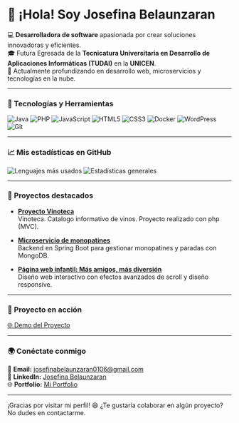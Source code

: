 # 👋 ¡Hola! Soy Josefina Belaunzaran



💻 **Desarrolladora de software** apasionada por crear soluciones innovadoras y eficientes.  
🎓 Futura Egresada de la **Tecnicatura Universitaria en Desarrollo de Aplicaciones Informáticas (TUDAI)** en la **UNICEN**.  
🌱 Actualmente profundizando en desarrollo web, microservicios y tecnologías en la nube.

---

### 🚀 Tecnologías y Herramientas
![Java](https://img.shields.io/badge/Java-11-blue)
![PHP](https://img.shields.io/badge/PHP-8.0-purple)
![JavaScript](https://img.shields.io/badge/JavaScript-ES6+-yellow)
![HTML5](https://img.shields.io/badge/HTML5-E34F26-orange)
![CSS3](https://img.shields.io/badge/CSS3-1572B6-blue)
![Docker](https://img.shields.io/badge/Docker-Enabled-brightgreen)
![WordPress](https://img.shields.io/badge/WordPress-Development-blue)
![Git](https://img.shields.io/badge/Git-Version%20Control-orange)

---

### 📈 Mis estadísticas en GitHub
![Lenguajes más usados](https://github-readme-stats.vercel.app/api/top-langs/?username=josefinabelaunzaran0106&layout=compact&theme=dracula)
![Estadísticas generales](https://github-readme-stats.vercel.app/api?username=josefinabelaunzaran0106&show_icons=true&theme=radical)

---

### 🌟 Proyectos destacados
- [**Proyecto Vinoteca**](https://github.com/josefinabelaunzaran0106/TPE-WEB2)  
  Vinoteca. Catalogo informativo de vinos. Proyecto realizado con php (MVC).

- [**Microservicio de monopatines**](https://github.com/GianCeschi/Grupo20-Tpe-Especial-ArquiWeb)  
  Backend en Spring Boot para gestionar monopatines y paradas con MongoDB.

- [**Página web infantil: Más amigos, más diversión**](https://github.com/josefinabelaunzaran0106/Reentrega-Interfaces-Grupo18)  
  Diseño web interactivo con efectos avanzados de scroll y diseño responsive.

---

### 🎥 Proyecto en acción
[🌐 Demo del Proyecto](https://josefinabelaunzaran0106.github.io/Interfaces/TP4/)


---

### 🌍 Conéctate conmigo
📧 **Email:** josefinabelaunzaran0106@gmail.com  
🔗 **LinkedIn:** [Josefina Belaunzaran](https://linkedin.com/in/josefina-belaunzaran)  
🌐 **Portfolio:** [Mi Portfolio](https://josefinabelaunzaran0106.github.io/portfolio-josefina-belaunzaran/)  


---

¡Gracias por visitar mi perfil! 😄 ¿Te gustaría colaborar en algún proyecto? No dudes en contactarme.
